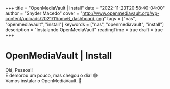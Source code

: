 +++
title = "OpenMediaVault | Install"
date = "2022-11-23T20:58:40-04:00"
author = "Snyder Macedo"
cover = "http://www.openmediavault.org/wp-content/uploads/2021/11/omv6_dashboard.png"
tags = ["nas", "openmediavault", "install"]
keywords = ["nas", "openmediavault", "install"]
description = "Instalando OpenMediaVault"
readingTime = true
draft = true
+++

# OpenMediaVault | Install

Olá, Pessoal!\
É demorou um pouco, mas chegou o dia! 😅\
Vamos instalar o OpenMediaVault. 🥳


